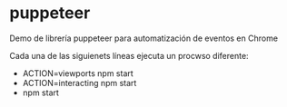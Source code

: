 # puppeteer

Demo de librería puppeteer para automatización de eventos en Chrome

Cada una de las siguienets líneas ejecuta un procwso diferente:
  - ACTION=viewports npm start
  - ACTION=interacting npm start
  - npm start
